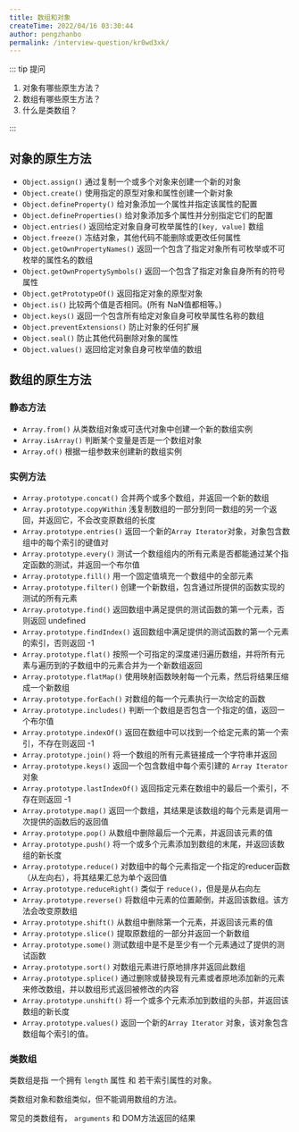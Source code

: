 ```yaml
---
title: 数组和对象
createTime: 2022/04/16 03:30:44
author: pengzhanbo
permalink: /interview-question/kr0wd3xk/
---
```


::: tip 提问

1. 对象有哪些原生方法？
2. 数组有哪些原生方法？
3. 什么是类数组？

:::

## 对象的原生方法

- `Object.assign()` 通过复制一个或多个对象来创建一个新的对象
- `Object.create()` 使用指定的原型对象和属性创建一个新对象
- `Object.defineProperty()` 给对象添加一个属性并指定该属性的配置
- `Object.defineProperties()` 给对象添加多个属性并分别指定它们的配置
- `Object.entries()` 返回给定对象自身可枚举属性的`[key, value]` 数组
- `Object.freeze()` 冻结对象，其他代码不能删除或更改任何属性
- `Object.getOwnPropertyNames()` 返回一个包含了指定对象所有可枚举或不可枚举的属性名的数组
- `Object.getOwnPropertySymbols()` 返回一个包含了指定对象自身所有的符号属性
- `Object.getPrototypeOf()` 返回指定对象的原型对象
- `Object.is()` 比较两个值是否相同。(所有 NaN值都相等。)
- `Object.keys()` 返回一个包含所有给定对象自身可枚举属性名称的数组
- `Object.preventExtensions()` 防止对象的任何扩展
- `Object.seal()` 防止其他代码删除对象的属性
- `Object.values()` 返回给定对象自身可枚举值的数组

## 数组的原生方法

### 静态方法

- `Array.from()` 从类数组对象或可迭代对象中创建一个新的数组实例
- `Array.isArray()` 判断某个变量是否是一个数组对象
- `Array.of()` 根据一组参数来创建新的数组实例

### 实例方法

- `Array.prototype.concat()` 合并两个或多个数组，并返回一个新的数组
- `Array.prototype.copyWithin` 浅复制数组的一部分到同一数组的另一个返回，并返回它，不会改变原数组的长度
- `Array.prototype.entries()` 返回一个新的`Array Iterator`对象，对象包含数组中的每个索引的键值对
- `Array.prototype.every()` 测试一个数组组内的所有元素是否都能通过某个指定函数的测试，并返回一个布尔值
- `Array.prototype.fill()` 用一个固定值填充一个数组中的全部元素
- `Array.prototype.filter()` 创建一个新数组，包含通过所提供的函数实现的测试的所有元素
- `Array.prototype.find()` 返回数组中满足提供的测试函数的第一个元素，否则返回 undefined
- `Array.prototype.findIndex()` 返回数组中满足提供的测试函数的第一个元素的索引，否则返回 -1
- `Array.prototype.flat()` 按照一个可指定的深度递归遍历数组，并将所有元素与遍历到的子数组中的元素合并为一个新数组返回
- `Array.prototype.flatMap()` 使用映射函数映射每一个元素，然后将结果压缩成一个新数组
- `Array.prototype.forEach()` 对数组的每一个元素执行一次给定的函数
- `Array.prototype.includes()` 判断一个数组是否包含一个指定的值，返回一个布尔值
- `Array.prototype.indexOf()` 返回在数组中可以找到一个给定元素的第一个索引，不存在则返回 -1
- `Array.prototype.join()` 将一个数组的所有元素链接成一个字符串并返回
- `Array.prototype.keys()` 返回一个包含数组中每个索引建的 `Array Iterator`对象
- `Array.prototype.lastIndexOf()` 返回指定元素在数组中的最后一个索引，不存在则返回 -1
- `Array.prototype.map()` 返回一个数组，其结果是该数组的每个元素是调用一次提供的函数后的返回值
- `Array.prototype.pop()` 从数组中删除最后一个元素，并返回该元素的值
- `Array.prototype.push()` 将一个或多个元素添加到数组的末尾，并返回该数组的新长度
- `Array.prototype.reduce()` 对数组中的每个元素指定一个指定的reducer函数（从左向右），将其结果汇总为单个返回值
- `Array.prototype.reduceRight()` 类似于 `reduce()`，但是是从右向左
- `Array.prototype.reverse()` 将数组中元素的位置颠倒，并返回该数组。该方法会改变原数组
- `Array.prototype.shift()` 从数组中删除第一个元素，并返回该元素的值
- `Array.prototype.slice()` 提取原数组的一部分并返回一个新数组
- `Array.prototype.some()` 测试数组中是不是至少有一个元素通过了提供的测试函数
- `Array.prototype.sort()` 对数组元素进行原地排序并返回此数组
- `Array.prototype.splice()` 通过删除或替换现有元素或者原地添加新的元素来修改数组，并以数组形式返回被修改的内容
- `Array.prototype.unshift()` 将一个或多个元素添加到数组的头部，并返回该数组的新长度
- `Array.prototype.values()` 返回一个新的`Array Iterator` 对象，该对象包含数组每个索引的值。

### 类数组

类数组是指 一个拥有 `length` 属性 和 若干索引属性的对象。

类数组对象和数组类似，但不能调用数组的方法。

常见的类数组有， `arguments` 和 DOM方法返回的结果
